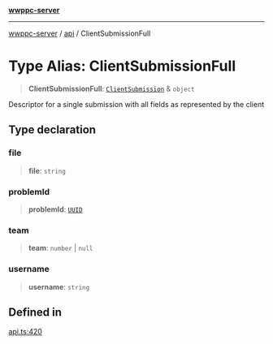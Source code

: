 [**wwppc-server**](../../README.md)

***

[wwppc-server](../../modules.md) / [api](../README.md) / ClientSubmissionFull

# Type Alias: ClientSubmissionFull

> **ClientSubmissionFull**: [`ClientSubmission`](ClientSubmission.md) & `object`

Descriptor for a single submission with all fields as represented by the client

## Type declaration

### file

> **file**: `string`

### problemId

> **problemId**: [`UUID`](../../util/type-aliases/UUID.md)

### team

> **team**: `number` \| `null`

### username

> **username**: `string`

## Defined in

[api.ts:420](https://github.com/WWPPC/WWPPC-server/blob/240fd8d39aa7a9e87385634bffd25137bc757d0a/src/api.ts#L420)

